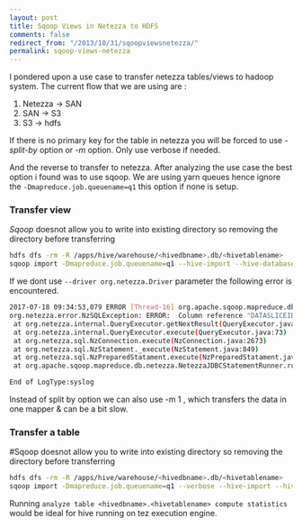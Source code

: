 ```yaml
---
layout: post
title: Sqoop Views in Netezza to HDFS
comments: false
redirect_from: "/2013/10/31/sqoopviewsnetezza/"
permalink: sqoop-views-netezza
---
```


I pondered upon a use case to transfer netezza tables/views to hadoop system. The current flow that we are using are :
1. Netezza -> SAN
2. SAN -> S3
3. S3 -> hdfs

If there is no primary key for the table in netezza you will be forced to use *-split-by* option or *-m* option. Only use verbose if needed.

And the reverse to transfer to netezza. After analyzing the use case the best option i found was to use sqoop. We are using yarn queues hence ignore the `-Dmapreduce.job.queuename=q1` this option if none is setup.

### Transfer view
*Sqoop* doesnot allow you to write into existing directory so removing the directory before transferring
~~~sh
hdfs dfs -rm -R /apps/hive/warehouse/<hivedbname>.db/<hivetablename>
sqoop import -Dmapreduce.job.queuename=q1 --hive-import --hive-database <hivedbname> --hive-table <hivetablename> --driver org.netezza.Driver --direct --connect jdbc:netezza://<host>:<port>/<netezzadbname> --username <netezzauser> --password <netezzapwd> --table <netezza tablename> --target-dir hdfs:///apps/hive/warehouse/<hivedbname>.db/<hivetablename> -split-by <anycolumn>
~~~

If we dont use `--driver org.netezza.Driver` parameter the following error is encountered.
~~~sh
2017-07-18 09:34:53,079 ERROR [Thread-16] org.apache.sqoop.mapreduce.db.netezza.NetezzaJDBCStatementRunner: Unable to execute external table export
org.netezza.error.NzSQLException: ERROR:  Column reference "DATASLICEID" not supported for views
 at org.netezza.internal.QueryExecutor.getNextResult(QueryExecutor.java:276)
 at org.netezza.internal.QueryExecutor.execute(QueryExecutor.java:73)
 at org.netezza.sql.NzConnection.execute(NzConnection.java:2673)
 at org.netezza.sql.NzStatement._execute(NzStatement.java:849)
 at org.netezza.sql.NzPreparedStatament.execute(NzPreparedStatament.java:152)
 at org.apache.sqoop.mapreduce.db.netezza.NetezzaJDBCStatementRunner.run(NetezzaJDBCStatementRunner.java:75)

End of LogType:syslog
~~~

Instead of split by option we can also use -m 1 , which transfers the data in one mapper & can be a bit slow.

### Transfer a table
#Sqoop doesnot allow you to write into existing directory so removing the directory before transferring
~~~sh
hdfs dfs -rm -R /apps/hive/warehouse/<hivedbname>.db/<hivetablename>
sqoop import -Dmapreduce.job.queuename=q1 --verbose --hive-import --hive-database jijo --direct --connect jdbc:netezza://<host>:<port>/<netezzadbname> --username <netezzauser> --password <netezzapwd> --table <netezza tablename> --target-dir hdfs:///apps/hive/warehouse/<hivedbname>.db/<hivetablename> -m 1
~~~

Running
`analyze table <hivedbname>.<hivetablename> compute statistics` would be ideal for hive running on tez execution engine.
